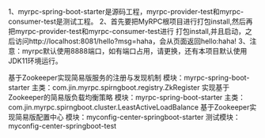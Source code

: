 1、myrpc-spring-boot-starter是源码工程，myrpc-provider-test和myrpc-consumer-test是测试工程。
2、首先要把MyRPC根项目进行打包install,然后再把myrpc-provider-test和myrpc-consumer-test进行
打包install,并且启动，之后访问http://localhost:8081/hello?msg=haha，会从页面返回hello:haha!
3、注意：myrpc默认使用8888端口，如有端口占用，请更换，还有本项目默认使用JDK11环境运行。

基于Zookeeper实现简易版服务的注册与发现机制
    模块：myrpc-spring-boot-starter
    主类：com.jin.myrpc.spirngboot.registry.ZkRegister
实现基于Zookeeper的简易版负载均衡策略
    模块：myrpc-spring-boot-starter
    主类：com.jin.myrpc.spirngboot.cluster.LeastActiveLoadBalance
基于Zookeeper实现简易版配置中心
    模块：myconfig-center-springboot-starter
    测试模块：myconfig-center-springboot-test
